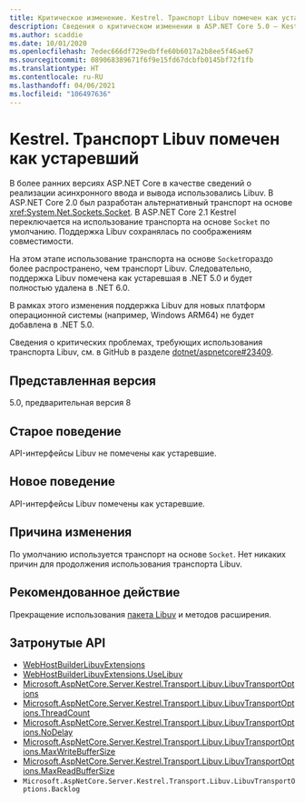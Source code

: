 ```yaml
---
title: Критическое изменение. Kestrel. Транспорт Libuv помечен как устаревший
description: Сведения о критическом изменении в ASP.NET Core 5.0 — Kestrel. Транспорт Libuv помечен как устаревший
ms.author: scaddie
ms.date: 10/01/2020
ms.openlocfilehash: 7edec666df729edbffe60b6017a2b8ee5f46ae67
ms.sourcegitcommit: 089068389671f6f9e15fd67dcbfb0145bf72f1fb
ms.translationtype: HT
ms.contentlocale: ru-RU
ms.lasthandoff: 04/06/2021
ms.locfileid: "106497636"
---
```

# <a name="kestrel-libuv-transport-marked-as-obsolete"></a>Kestrel. Транспорт Libuv помечен как устаревший

В более ранних версиях ASP.NET Core в качестве сведений о реализации асинхронного ввода и вывода использовались Libuv. В ASP.NET Core 2.0 был разработан альтернативный транспорт на основе <xref:System.Net.Sockets.Socket>. В ASP.NET Core 2.1 Kestrel переключается на использование транспорта на основе `Socket` по умолчанию. Поддержка Libuv сохранялась по соображениям совместимости.

На этом этапе использование транспорта на основе `Socket`гораздо более распространено, чем транспорт Libuv. Следовательно, поддержка Libuv помечена как устаревшая в .NET 5.0 и будет полностью удалена в .NET 6.0.

В рамках этого изменения поддержка Libuv для новых платформ операционной системы (например, Windows ARM64) не будет добавлена в .NET 5.0.

Сведения о критических проблемах, требующих использования транспорта Libuv, см. в GitHub в разделе [dotnet/aspnetcore#23409](https://github.com/dotnet/aspnetcore/issues/23409).

## <a name="version-introduced"></a>Представленная версия

5.0, предварительная версия 8

## <a name="old-behavior"></a>Старое поведение

API-интерфейсы Libuv не помечены как устаревшие.

## <a name="new-behavior"></a>Новое поведение

API-интерфейсы Libuv помечены как устаревшие.

## <a name="reason-for-change"></a>Причина изменения

По умолчанию используется транспорт на основе `Socket`. Нет никаких причин для продолжения использования транспорта Libuv.

## <a name="recommended-action"></a>Рекомендованное действие

Прекращение использования [пакета Libuv](https://www.nuget.org/packages/Libuv) и методов расширения.

## <a name="affected-apis"></a>Затронутые API

- [WebHostBuilderLibuvExtensions](/dotnet/api/microsoft.aspnetcore.hosting.webhostbuilderlibuvextensions?view=aspnetcore-3.0)
- [WebHostBuilderLibuvExtensions.UseLibuv](/dotnet/api/microsoft.aspnetcore.hosting.webhostbuilderlibuvextensions.uselibuv?view=aspnetcore-3.0)
- [Microsoft.AspNetCore.Server.Kestrel.Transport.Libuv.LibuvTransportOptions](/dotnet/api/microsoft.aspnetcore.server.kestrel.transport.libuv.libuvtransportoptions?view=aspnetcore-3.0)
- [Microsoft.AspNetCore.Server.Kestrel.Transport.Libuv.LibuvTransportOptions.ThreadCount](/dotnet/api/microsoft.aspnetcore.server.kestrel.transport.libuv.libuvtransportoptions.threadcount?view=aspnetcore-3.0)
- [Microsoft.AspNetCore.Server.Kestrel.Transport.Libuv.LibuvTransportOptions.NoDelay](/dotnet/api/microsoft.aspnetcore.server.kestrel.transport.libuv.libuvtransportoptions.nodelay?view=aspnetcore-3.0)
- [Microsoft.AspNetCore.Server.Kestrel.Transport.Libuv.LibuvTransportOptions.MaxWriteBufferSize](/dotnet/api/microsoft.aspnetcore.server.kestrel.transport.libuv.libuvtransportoptions.maxwritebuffersize?view=aspnetcore-3.0)
- [Microsoft.AspNetCore.Server.Kestrel.Transport.Libuv.LibuvTransportOptions.MaxReadBufferSize](/dotnet/api/microsoft.aspnetcore.server.kestrel.transport.libuv.libuvtransportoptions.maxreadbuffersize?view=aspnetcore-3.0)
- `Microsoft.AspNetCore.Server.Kestrel.Transport.Libuv.LibuvTransportOptions.Backlog`

<!--

### Category

ASP.NET Core

### Affected APIs

- `T:Microsoft.AspNetCore.Hosting.WebHostBuilderLibuvExtensions`
- `Overload:Microsoft.AspNetCore.Hosting.WebHostBuilderLibuvExtensions.UseLibuv`
- `T:Microsoft.AspNetCore.Server.Kestrel.Transport.Libuv.LibuvTransportOptions`
- `P:Microsoft.AspNetCore.Server.Kestrel.Transport.Libuv.LibuvTransportOptions.ThreadCount`
- `P:Microsoft.AspNetCore.Server.Kestrel.Transport.Libuv.LibuvTransportOptions.NoDelay`
- `P:Microsoft.AspNetCore.Server.Kestrel.Transport.Libuv.LibuvTransportOptions.MaxWriteBufferSize`
- `P:Microsoft.AspNetCore.Server.Kestrel.Transport.Libuv.LibuvTransportOptions.MaxReadBufferSize`
- `P:Microsoft.AspNetCore.Server.Kestrel.Transport.Libuv.LibuvTransportOptions.Backlog`

-->
